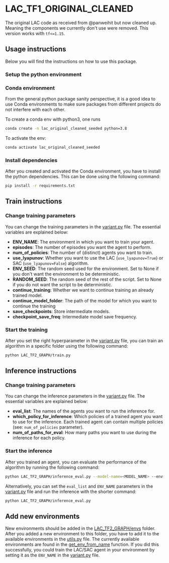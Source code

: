 # LAC_TF1_ORIGINAL_CLEANED

The original LAC code as received from @panweihit but now cleaned up. Meaning the
components we currently don't use were removed. This version works with `tf<=1.15`.

## Usage instructions

Below you will find the instructions on how to use this package.

### Setup the python environment

### Conda environment

From the general python package sanity perspective, it is a good idea to use Conda environments to make sure packages from different projects do not interfere with each other.

To create a conda env with python3, one runs

```bash
conda create -n lac_original_cleaned_seeded python=3.8
```

To activate the env:

```bash
conda activate lac_original_cleaned_seeded
```

### Install dependencies

After you created and activated the Conda environment, you have to install the python dependencies. This can be done using the following command:

```bash
pip install -r requirements.txt
```

## Train instructions

### Change training parameters

You can change the training parameters in the [variant.py](https://github.com/rickstaa/LAC_TF2_TORCH_TRANSLATION/blob/master/legacy/LAC_ORIGINAL/LAC_ORIGINAL_CLEANED_SEEDED/variant.py) file. The essential variables are explained below:

-   **ENV_NAME**: The environment in which you want to train your agent.
-   **episodes**: The number of episodes you want the agent to perform.
-   **num_of_policies**: The number of (distinct) agents you want to train.
-   **use_lyapunov**: Whether you want to use the LAC (`use_lyapunov=True`) or SAC (`use_lyapunov=False`) algorithm.
-   **ENV_SEED**: The random seed used for the environment. Set to None if you don't want the environment to be deterministic.
-   **RANDOM_SEED**: The random seed of the rest of the script. Set to None if you do not want the script to be deterministic.
-   **continue_training**: Whether we want to continue training an already trained model.
-   **continue_model_folder**: The path of the model for which you want to continue the training
-   **save_checkpoints**: Store intermediate models.
-   **checkpoint_save_freq**: Intermediate model save frequency.

### Start the training

After you set the right hyperparameter in the [variant.py](https://github.com/rickstaa/LAC_TF2_TORCH_TRANSLATION/blob/master/legacy/LAC_ORIGINAL/LAC_ORIGINAL_CLEANED_SEEDED/variant.py) file, you can train an
algorithm in a specific folder using the following command:

```bash
python LAC_TF2_GRAPH/train.py
```

## Inference instructions

### Change training parameters

You can change the inference parameters in the [variant.py](https://github.com/rickstaa/LAC_TF2_TORCH_TRANSLATION/blob/master/LAC_ORIGINAL/LAC_ORIGINAL_CLEANED_SEEDED/variant.py) file. The essential variables are explained below:

-   **eval_list**: The names of the agents you want to run the inference for.
-   **which_policy_for_inference**: Which policies of a trained agent you want to use for the inference. Each trained agent can contain multiple policies (see: `num_of_policies` parameter).
-   **num_of_paths_for_eval**: How many paths you want to use during the inference for each policy.

### Start the inference

After you trained an agent, you can evaluate the performance of the algorithm by running
the following command:

```bash
python LAC_TF2_GRAPH/inference_eval.py --model-name=<MODEL_NAME> --env-name=Ex3_EKF_gyro
```

Alternatively, you can set the `eval_list` and `ENV_NAME` parameters in the [variant.py](https://github.com/rickstaa/LAC_TF2_TORCH_TRANSLATION/blob/master/LAC_ORIGINAL/LAC_ORIGINAL_CLEANED_SEEDED/variant.py) file and
run the inference with the shorter command:

```bash
python LAC_TF2_GRAPH/inference_eval.py
```

## Add new environments

New environments should be added in the [LAC_TF2_GRAPH/envs](https://github.com/rickstaa/LAC_TF2_TORCH_TRANSLATION/tree/master/LAC_ORIGINAL/LAC_ORIGINAL_CLEANED_SEEDED/envs) folder. After you added a new environment
to this folder, you have to add it to the available environments in the [utils.py](https://github.com/rickstaa/LAC_TF2_TORCH_TRANSLATION/blob/master/legacy/LAC_ORIGINAL/LAC_ORIGINAL_CLEANED_SEEDED/utils.py) file. The currently
available environments are found in the [get_env_from_name](https://github.com/rickstaa/LAC_TF2_TORCH_TRANSLATION/blob/d02e543fa35132645e81b69aa2fc6c1f07af1dff/legacy/LAC_ORIGINAL/LAC_ORIGINAL_CLEANED_SEEDED/utils.py#L12) function. If you did this successfully, you could
train the LAC/SAC agent in your environment by setting it as the `ENV_NAME` in the [variant.py](https://github.com/rickstaa/LAC_TF2_TORCH_TRANSLATION/blob/master/legacy/LAC_ORIGINAL/LAC_ORIGINAL_CLEANED_SEEDED/variant.py) file.
